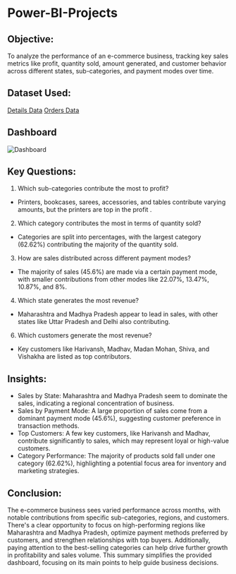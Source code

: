 # Power-BI-Projects
## Objective:
To analyze the performance of an e-commerce business, tracking key sales metrics like profit, quantity sold, amount generated, and customer behavior across different states, sub-categories, and payment modes over time.
## Dataset Used:
<a href="https://github.com/MSingh136/Power-BI-Projects/blob/main/Details.csv">Details Data</a>
<a href="https://github.com/MSingh136/Power-BI-Projects/blob/main/Orders.csv">Orders Data</a>

## Dashboard
![Dashboard](https://github.com/user-attachments/assets/0f75cb7d-bb16-433f-94a7-6bfcb2dfe093)

## Key Questions:

1.	Which sub-categories contribute the most to profit?
- Printers, bookcases, sarees, accessories, and tables contribute varying amounts, but the printers are top in the profit .
2.	Which category contributes the most in terms of quantity sold?
- Categories are split into percentages, with the largest category (62.62%) contributing the majority of the quantity sold.
3.	How are sales distributed across different payment modes?
-	The majority of sales (45.6%) are made via a certain payment mode, with smaller contributions from other modes like 22.07%, 13.47%, 10.87%, and 8%.
4.	Which state generates the most revenue?
-	Maharashtra and Madhya Pradesh appear to lead in sales, with other states like Uttar Pradesh and Delhi also contributing.
6.	Which customers generate the most revenue?
-	Key customers like Harivansh, Madhav, Madan Mohan, Shiva, and Vishakha are listed as top contributors.

## Insights:
-	Sales by State: Maharashtra and Madhya Pradesh seem to dominate the sales, indicating a regional concentration of business.
-	Sales by Payment Mode: A large proportion of sales come from a dominant payment mode (45.6%), suggesting customer preference in transaction methods.
-	Top Customers: A few key customers, like Harivansh and Madhav, contribute significantly to sales, which may represent loyal or high-value customers.
-	Category Performance: The majority of products sold fall under one category (62.62%), highlighting a potential focus area for inventory and marketing strategies.


## Conclusion:
The e-commerce business sees varied performance across months, with notable contributions from specific sub-categories, regions, and customers. There's a clear opportunity to focus on high-performing regions like Maharashtra and Madhya Pradesh, optimize payment methods preferred by customers, and strengthen relationships with top buyers. Additionally, paying attention to the best-selling categories can help drive further growth in profitability and sales volume. This summary simplifies the provided dashboard, focusing on its main points to help guide business decisions.
